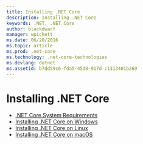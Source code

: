 ```yaml
---
title: Installing .NET Core
description: Installing .NET Core
keywords: .NET, .NET Core
author: blackdwarf
manager: wpickett
ms.date: 06/20/2016
ms.topic: article
ms.prod: .net-core
ms.technology: .net-core-technologies
ms.devlang: dotnet
ms.assetid: b7dd59c6-fda5-45d8-917d-c1313401b269
---
```


# Installing .NET Core

*  [.NET Core System Requirements](system-reqs.md)
*  [Installing .NET Core on Windows](installing-core-windows.md)
*  [Installing .NET Core on Linux](installing-core-linux.md)
*  [Installing .NET Core on macOS](installing-core-osx.md)

